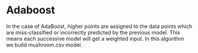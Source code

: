 # Adaboost
In the case of AdaBoost, higher points are assigned to the data points which are miss-classified or incorrectly predicted by the previous model. This means each successive model will get a weighted input. In this algorithm we build mushroom.csv model.
